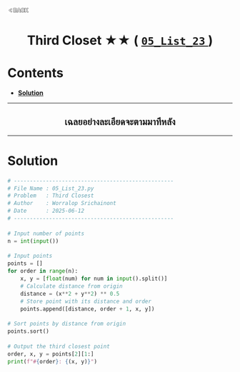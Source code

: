<p align="left">
  <a href="../README.md">
    <img src="../../Z99-OTHERS/00-common/00-back.png" style="width:10%">
  </a>
</p>

<div align="center">
  <h1>
    Third Closet ★★ (
      <a href="https://drive.google.com/file/d/1qCZ0wgD0tv7KWyG36SdAVo_qwJY7flCR/view?usp=drive_link">
        <code>05_List_23</code>
      </a>
    )
  </h1>
</div>

# Contents

-   [**Solution**](#solution)

---

<div align="center">
  <h2>เฉลยอย่างละเอียดจะตามมาทีหลัง</h2>
</div>

---

# Solution

```python
# --------------------------------------------------
# File Name : 05_List_23.py
# Problem   : Third Closest
# Author    : Worralop Srichainont
# Date      : 2025-06-12
# --------------------------------------------------

# Input number of points
n = int(input())

# Input points
points = []
for order in range(n):
    x, y = [float(num) for num in input().split()]
    # Calculate distance from origin
    distance = (x**2 + y**2) ** 0.5
    # Store point with its distance and order
    points.append([distance, order + 1, x, y])

# Sort points by distance from origin
points.sort()

# Output the third closest point
order, x, y = points[2][1:]
print(f"#{order}: {(x, y)}")
```
